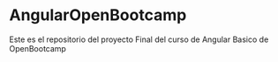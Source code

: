 # AngularOpenBootcamp

Este es el repositorio del proyecto Final del curso de Angular Basico de OpenBootcamp
